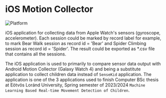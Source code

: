 # iOS Motion Collector

![Platform](https://img.shields.io/badge/iOS-000000?style=for-the-badge&logo=ios&logoColor=white)

iOS application for collecting data from Apple Watch's sensors (gyroscope, accelerometer). Each session could be marked by record label for example, to mark Bear Walk session as record id = 'Bear' and Spider Climbing session as record id = 'Spider'. The result could be exported as *.csv file that contains all the sessions.

The iOS application is used to primarily to compare sensor data output with Android Motion Collector (Galaxy Watch 4) and being a substitute application to collect children data instead of `SenseKid` application. The application is one of the 3 applications used to finish Computer BSc thesis at Eötvös Loránd University, Spring semester of 2023/2024 `Machine Learning Based Real-time Movement Detection of Children`.
